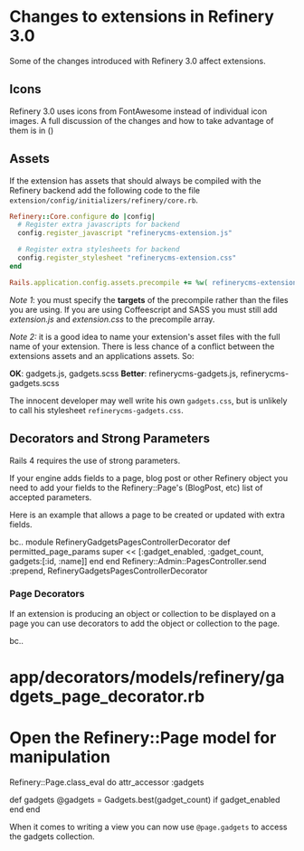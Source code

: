 # Changes to extensions in Refinery 3.0

Some of the changes introduced with Refinery 3.0 affect extensions.

## Icons

Refinery 3.0 uses icons from FontAwesome instead of individual icon images.
A full discussion of the changes and how to take advantage of them is in ()

## Assets

If the extension has assets that should always be compiled with the Refinery backend
add the following code to the file `extension/config/initializers/refinery/core.rb`.

```ruby
Refinery::Core.configure do |config|
  # Register extra javascripts for backend
  config.register_javascript "refinerycms-extension.js"

  # Register extra stylesheets for backend
  config.register_stylesheet "refinerycms-extension.css"
end

Rails.application.config.assets.precompile += %w( refinerycms-extension.css refinerycms-extension.js )
```

*Note 1*: you must specify the **targets** of the precompile rather than the files you are using. If you are using Coffeescript and SASS you must still add *extension.js* and *extension.css* to the precompile array.

*Note 2:* it is a good idea to name your extension's asset files with the full name of your extension. There is less chance of a conflict between the extensions assets and an applications assets. So:

**OK**: gadgets.js, gadgets.scss
**Better**: refinerycms-gadgets.js, refinerycms-gadgets.scss

The innocent developer may well write his own `gadgets.css`, but is unlikely to call his stylesheet `refinerycms-gadgets.css`.

## Decorators and Strong Parameters

Rails 4 requires the use of strong parameters.

If your engine adds fields to a page, blog post or other Refinery object you need to add your fields
to the Refinery::Page's (BlogPost, etc) list of accepted parameters.

Here is an example that allows a page to be created or updated with extra fields.

bc..
module RefineryGadgetsPagesControllerDecorator
def permitted_page_params
super << [:gadget_enabled, :gadget_count, gadgets:[:id, :name]]
end
end
Refinery::Admin::PagesController.send :prepend, RefineryGadgetsPagesControllerDecorator

### Page Decorators

If an extension is producing an object or collection to be displayed on a page you can use decorators to add the object or collection to the page.

bc..

# app/decorators/models/refinery/gadgets_page_decorator.rb

# Open the Refinery::Page model for manipulation
Refinery::Page.class_eval do
attr_accessor :gadgets

def gadgets
@gadgets = Gadgets.best(gadget_count) if gadget_enabled
end
end

When it comes to writing a view you can now use `@page.gadgets` to access the gadgets collection.
